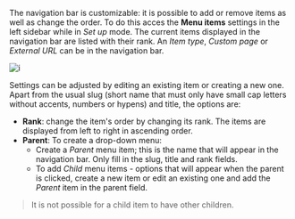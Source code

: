 The navigation bar is customizable: it is possible to add or remove items as well as change the order. To do this acces the **Menu items** settings in the left sidebar while in *Set up* mode. The current items displayed in the navigation bar are listed with their rank. An *Item type*, *Custom page* or *External URL* can be in the navigation bar.

![i](assets/menus/a-menu-items.png)

Settings can be adjusted by editing an existing item or creating a new one. Apart from the usual slug (short name that must only have small cap letters without accents, numbers or hypens) and title, the options are:

- **Rank**: change the item's order by changing its rank. The items are displayed from left to right in ascending order.
- **Parent**: To create a drop-down menu:
  - Create a *Parent* menu item; this is the name that will appear in the navigation bar. Only fill in the slug, title and rank fields.
  - To add *Child* menu items - options that will appear when the parent is clicked, create a new item or edit an existing one and add the *Parent* item in the parent field.

> It is not possible for a child item to have other children.
